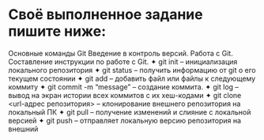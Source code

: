 
# Своё выполненное задание пишите ниже:
Основные команды Git
Введение в контроль версий. Работа с Git. Составление инструкции по работе с Git.
✦ git init – инициализация локального репозитория
✦ git status – получить информацию от git о его текущем состоянии
✦ git add – добавить файл или файлы к следующему коммиту
✦ git commit -m “message” – создание коммита.
✦ git log – вывод на экран истории всех коммитов с их хеш-кодами
✦ git clone <url-адрес репозитория> – клонирование внешнего репозитория на
локальный ПК
✦ git pull – получение изменений и слияние с локальной версией
✦ git push – отправляет локальную версию репозитория на внешний
